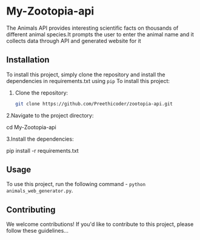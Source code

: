 # My-Zootopia-api

The Animals API provides interesting scientific facts on thousands of different animal species.It prompts the user to enter the animal name and it collects data through API and generated website for it

## Installation

To install this project, simply clone the repository and install the dependencies in requirements.txt using `pip`
To install this project:
1. Clone the repository:
   ```bash
   git clone https://github.com/Preethicoder/zootopia-api.git
   
2.Navigate to the project directory:

  cd My-Zootopia-api
 
3.Install the dependencies:
  
 pip install -r requirements.txt
## Usage

To use this project, run the following command - `python animals_web_generator.py`.

## Contributing

We welcome contributions! If you'd like to contribute to this project, please follow these guidelines...
